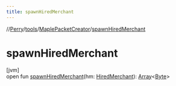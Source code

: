 ```yaml
---
title: spawnHiredMerchant
---
```

//[Perry](../../../index.html)/[tools](../index.html)/[MaplePacketCreator](index.html)/[spawnHiredMerchant](spawn-hired-merchant.html)



# spawnHiredMerchant



[jvm]\
open fun [spawnHiredMerchant](spawn-hired-merchant.html)(hm: [HiredMerchant](../../server.maps/-hired-merchant/index.html)): [Array](https://kotlinlang.org/api/latest/jvm/stdlib/kotlin/-array/index.html)<[Byte](https://kotlinlang.org/api/latest/jvm/stdlib/kotlin/-byte/index.html)>





